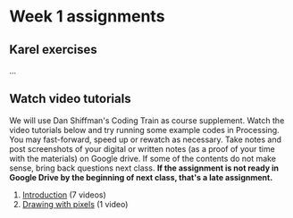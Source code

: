 # Week 1 assignments

## Karel exercises
...

## Watch video tutorials

We will use Dan Shiffman's Coding Train as course supplement. Watch the video tutorials below and try running some example codes in Processing. You may fast-forward, speed up or rewatch as necessary. Take notes and post screenshots of your digital or written notes (as a proof of your time with the materials) on Google drive. If some of the contents do not make sense, bring back questions next class. **If the assignment is not ready in Google Drive by the beginning of next class, that's a late assignment.**

1. [Introduction](https://www.youtube.com/watch?v=2VLaIr5Ckbs&list=PLRqwX-V7Uu6ZYJC7L-r6rX6utt6wwJCyi) (7 videos)
1. [Drawing with pixels](https://www.youtube.com/watch?v=a562vsSI2Po&list=PLRqwX-V7Uu6bsRnSEJ9tRn4V_XCGXovs4) (1 video)
